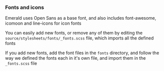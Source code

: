 ### Fonts and icons

Emerald uses Open Sans as a base font, and also includes font-awesome, icomoon and line-icons for icon fonts

You can easily add new fonts, or remove any of them by editing the `source/stylesheets/fonts/_fonts.scss` file, which imports all the defined fonts

If you add new fonts, add the font files in the `fonts` directory, and follow the way we defined the fonts each in it's own file, and import them in the `_fonts.scss` file